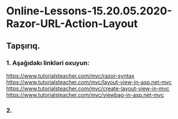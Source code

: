 # Online-Lessons-15.20.05.2020-Razor-URL-Action-Layout

## Tapşırıq.

### 1. Aşağıdakı linkləri oxuyun:

  https://www.tutorialsteacher.com/mvc/razor-syntax   
  https://www.tutorialsteacher.com/mvc/layout-view-in-asp.net-mvc   
  https://www.tutorialsteacher.com/mvc/create-layout-view-in-mvc   
  https://www.tutorialsteacher.com/mvc/viewbag-in-asp.net-mvc 
  
  
  
### 2. 

